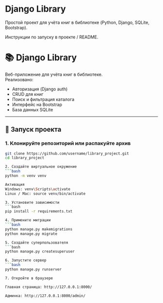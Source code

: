 # Django Library
Простой проект для учёта книг в библиотеке (Python, Django, SQLite, Bootstrap).

Инструкции по запуску в проекте / README.

# 📚 Django Library

Веб-приложение для учёта книг в библиотеке.  
Реализовано:
- Авторизация (Django auth)
- CRUD для книг
- Поиск и фильтрация каталога
- Интерфейс на Bootstrap
- База данных SQLite

---

## 🚀 Запуск проекта

### 1. Клонируйте репозиторий или распакуйте архив
```bash
git clone https://github.com/username/library_project.git
cd library_project

2. Создайте виртуальное окружение
```bash
python -m venv venv

Активация
Windows: venv\Scripts\activate
Linux / Mac: source venv/bin/activate

3. Установите зависимости
```bash
pip install -r requirements.txt

4. Примените миграции
```bash
python manage.py makemigrations
python manage.py migrate

5. Создайте суперпользователя
```bash
python manage.py createsuperuser

6. Запустите сервер
```bash
python manage.py runserver

7. Откройте в браузере

Главная страница: http://127.0.0.1:8000/

Админка: http://127.0.0.1:8000/admin/
